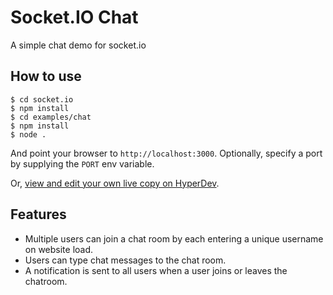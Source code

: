 
# Socket.IO Chat

A simple chat demo for socket.io

## How to use

```
$ cd socket.io
$ npm install
$ cd examples/chat
$ npm install
$ node .
```

And point your browser to `http://localhost:3000`. Optionally, specify
a port by supplying the `PORT` env variable.

Or, [view and edit your own live copy on HyperDev](https://hyperdev.com#!/remix/socketio_chat/d5323c5b-d1fd-4d39-97ac-c5d8b4cfd3f8).

## Features

- Multiple users can join a chat room by each entering a unique username
on website load.
- Users can type chat messages to the chat room.
- A notification is sent to all users when a user joins or leaves
the chatroom.
